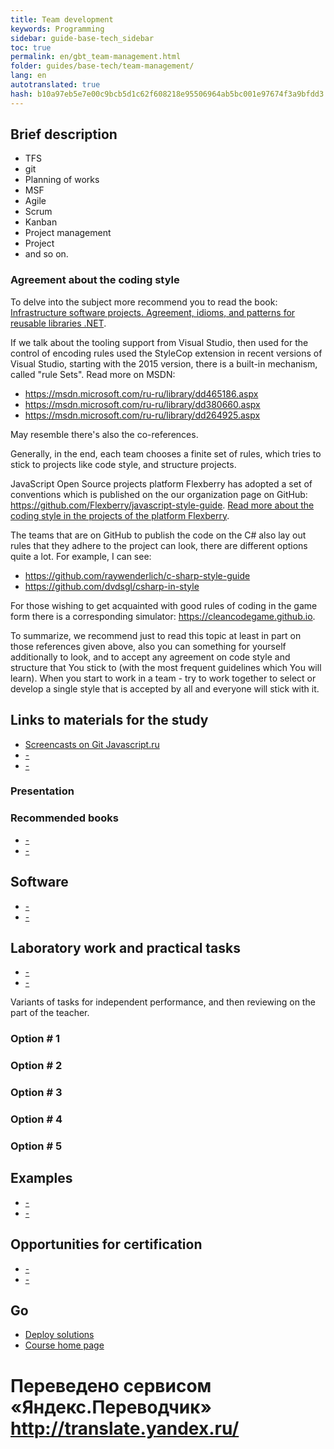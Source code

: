 ```yaml
--- 
title: Team development 
keywords: Programming 
sidebar: guide-base-tech_sidebar 
toc: true 
permalink: en/gbt_team-management.html 
folder: guides/base-tech/team-management/ 
lang: en 
autotranslated: true 
hash: b10a97eb5e7e00c9bcb5d1c62f608218e95506964ab5bc001e97674f3a9bfdd3 
--- 
```


## Brief description 

* TFS 
* git 
* Planning of works 
* MSF 
* Agile 
* Scrum 
* Kanban 
* Project management 
* Project 
* and so on. 

### Agreement about the coding style 

To delve into the subject more recommend you to read the book: 
[Infrastructure software projects. Agreement, idioms, and patterns for reusable libraries .NET](http://www.ozon.ru/context/detail/id/5588868/). 

If we talk about the tooling support from Visual Studio, then used for the control of encoding rules used the StyleCop extension in recent versions of Visual Studio, starting with the 2015 version, there is a built-in mechanism, called "rule Sets". Read more on MSDN: 

* <https://msdn.microsoft.com/ru-ru/library/dd465186.aspx> 
* <https://msdn.microsoft.com/ru-ru/library/dd380660.aspx> 
* <https://msdn.microsoft.com/ru-ru/library/dd264925.aspx> 

May resemble there's also the co-references. 

Generally, in the end, each team chooses a finite set of rules, which tries to stick to projects like code style, and structure projects. 

JavaScript Open Source projects platform Flexberry has adopted a set of conventions which is published on the our organization page on GitHub: <https://github.com/Flexberry/javascript-style-guide>. [Read more about the coding style in the projects of the platform Flexberry](fp_code-style.html). 

The teams that are on GitHub to publish the code on the C# also lay out rules that they adhere to the project can look, there are different options quite a lot. For example, I can see: 

* <https://github.com/raywenderlich/c-sharp-style-guide> 
* <https://github.com/dvdsgl/csharp-in-style> 

For those wishing to get acquainted with good rules of coding in the game form there is a corresponding simulator: <https://cleancodegame.github.io>. 

To summarize, we recommend just to read this topic at least in part on those references given above, also you can something for yourself additionally to look, and to accept any agreement on code style and structure that You stick to (with the most frequent guidelines which You will learn). When you start to work in a team - try to work together to select or develop a single style that is accepted by all and everyone will stick with it. 

## Links to materials for the study 

* [Screencasts on Git Javascript.ru](https://learn.javascript.EN/screencast/git) 
* [-]() 
* [-]() 

### Presentation 

### Recommended books 

* [-]() 
* [-]() 

## Software 

* [-]() 
* [-]() 

## Laboratory work and practical tasks 

* [-]() 
* [-]() 

Variants of tasks for independent performance, and then reviewing on the part of the teacher. 

### Option # 1 

### Option # 2 

### Option # 3 

### Option # 4 

### Option # 5 

## Examples 

* [-]() 
* [-]() 

## Opportunities for certification 

* [-]() 
* [-]() 

## Go 

* [Deploy solutions](gbt_deployment.html) 
* [Course home page](gbt_landing-page.html) 



 # Переведено сервисом «Яндекс.Переводчик» http://translate.yandex.ru/